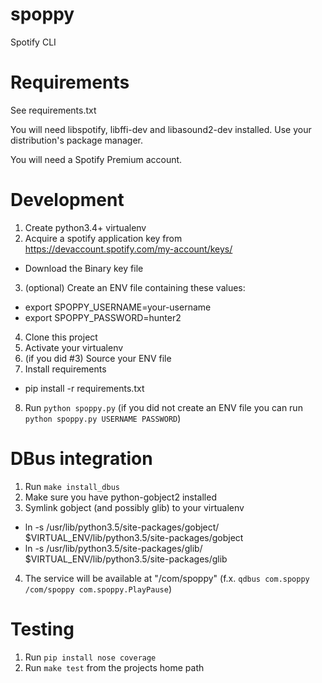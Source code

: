 # spoppy
Spotify CLI

# Requirements

See requirements.txt

You will need libspotify, libffi-dev and libasound2-dev installed. Use your distribution's package manager.

You will need a Spotify Premium account.

# Development

1. Create python3.4+ virtualenv
2. Acquire a spotify application key from https://devaccount.spotify.com/my-account/keys/
  * Download the Binary key file
3. (optional) Create an ENV file containing these values:
  * export SPOPPY_USERNAME=your-username
  * export SPOPPY_PASSWORD=hunter2
4. Clone this project
5. Activate your virtualenv
6. (if you did #3) Source your ENV file
7. Install requirements
  * pip install -r requirements.txt
8. Run `python spoppy.py` (if you did not create an ENV file you can run `python spoppy.py USERNAME PASSWORD`)

# DBus integration

1. Run `make install_dbus`
2. Make sure you have python-gobject2 installed
3. Symlink gobject (and possibly glib) to your virtualenv
  * ln -s /usr/lib/python3.5/site-packages/gobject/ $VIRTUAL_ENV/lib/python3.5/site-packages/gobject
  * ln -s /usr/lib/python3.5/site-packages/glib/ $VIRTUAL_ENV/lib/python3.5/site-packages/glib
4. The service will be available at "/com/spoppy" (f.x. `qdbus com.spoppy /com/spoppy com.spoppy.PlayPause`)

# Testing

1. Run `pip install nose coverage`
2. Run `make test` from the projects home path
